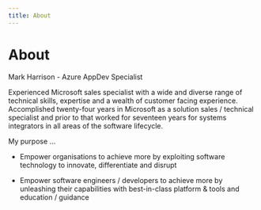 ```yaml
---
title: About
---
```

# About

Mark Harrison - Azure AppDev Specialist  

Experienced Microsoft sales specialist with a wide and diverse range of technical skills, expertise and a wealth of customer facing experience.   Accomplished twenty-four years in Microsoft as a solution sales / technical specialist and prior to that worked for seventeen years for systems integrators in all areas of the software lifecycle.

My purpose ...

- Empower organisations to achieve more by exploiting software technology to innovate, differentiate and disrupt

- Empower software engineers / developers to achieve more by unleashing their capabilities with best-in-class platform & tools and education / guidance

